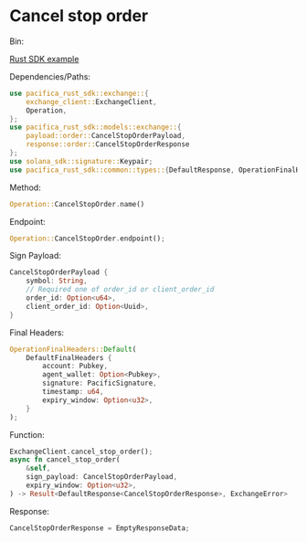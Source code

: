 # Cancel stop order

Bin:&#x20;

[Rust SDK example](../../../src/bin/cancel_stop_order.rs)

Dependencies/Paths:

```rust
use pacifica_rust_sdk::exchange::{
    exchange_client::ExchangeClient,
    Operation,
};
use pacifica_rust_sdk::models::exchange::{
    payload::order::CancelStopOrderPayload,
    response::order::CancelStopOrderResponse
};
use solana_sdk::signature::Keypair;
use pacifica_rust_sdk::common::types::{DefaultResponse, OperationFinalHeaders, DefaultFinalHeaders};
```

Method:

```rust
Operation::CancelStopOrder.name()
```

Endpoint:

```rust
Operation::CancelStopOrder.endpoint();
```

Sign Payload:

```rust
CancelStopOrderPayload {
    symbol: String,
    // Required one of order_id or client_order_id
    order_id: Option<u64>,
    client_order_id: Option<Uuid>,
}

```

Final Headers:

```rust
OperationFinalHeaders::Default(
    DefaultFinalHeaders {
        account: Pubkey,
        agent_wallet: Option<Pubkey>,
        signature: PacificSignature,
        timestamp: u64,
        expiry_window: Option<u32>,
    }
);
```

Function:

```rust
ExchangeClient.cancel_stop_order();
async fn cancel_stop_order(
    &self,
    sign_payload: CancelStopOrderPayload,
    expiry_window: Option<u32>,
) -> Result<DefaultResponse<CancelStopOrderResponse>, ExchangeError>
```

Response:

```rust
CancelStopOrderResponse = EmptyResponseData;
```
